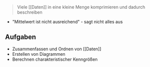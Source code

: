 > Viele [[Daten]] in eine kleine Menge komprimieren und dadurch beschreiben

- "Mittelwert ist nicht ausreichend" - sagt nicht alles aus

## Aufgaben
- Zusammenfassen und Ordnen von [[Daten]]
- Erstellen von Diagrammen
- Berechnen charakteristischer Kenngrößen